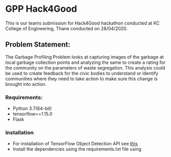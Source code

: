 # GPP Hack4Good
This is our teams submission for Hack4Good hackathon conducted at KC College of Engineering, Thane conducted on 28/04/2020.

## Problem Statement:
The Garbage Profiling Problem looks at capturing images of the garbage at local garbage collection points and analyzing the same to create a rating for the community on the parameters of waste segregation. This analysis could be used to create feedback for the civic bodies to understand or identify communities where they need to take action to make sure this change is brought into action.


### Requirements:
- Python 3.7(64-bit)
- tensorflow==1.15.0
- Flask

### Installation
- For installation of TensorFlow Object Detection API see [ this ](https://github.com/tensorflow/models/blob/master/research/object_detection/g3doc/installation.md)
- Install the dependencies using the requirements.txt file using 
